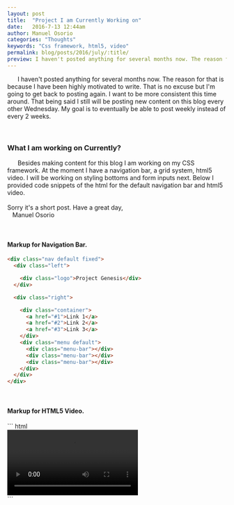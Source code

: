 ```yaml
---
layout: post
title:  "Project I am Currently Working on"
date:   2016-7-13 12:44am
author: Manuel Osorio
categories: "Thoughts"
keywords: "Css framework, html5, video"
permalink: blog/posts/2016/july/:title/
preview: I haven't posted anything for several months now. The reason for that is because I have been highly motivated to write. That is no excuse but...
---
```

&nbsp;&nbsp;&nbsp;&nbsp;&nbsp;&nbsp;I haven't posted anything for several months now. The reason for that is because I have been highly motivated to write. That is no excuse but I'm going to get back to posting again. I want to be more consistent this time around. That being said I still will be posting new content on this blog every other Wednesday. My goal is to eventually be able to post weekly instead of every 2 weeks.

&nbsp;&nbsp;&nbsp;&nbsp;&nbsp;&nbsp;

### What I am working on Currently?
&nbsp;&nbsp;&nbsp;&nbsp;&nbsp;&nbsp;Besides making content for this blog I am working on my CSS framework. At the moment I have a navigation bar, a grid system, html5 video. I will be working on styling bottoms and form inputs next.
Below I provided code snippets of the html for the default navigation bar and html5 video.  
<br />
Sorry it's a short post. Have a great day, <br />
&nbsp;&nbsp;&nbsp;Manuel Osorio

<br />
<h4> Markup for Navigation Bar. </h4>

```html
<div class="nav default fixed">
  <div class="left">

    <div class="logo">Project Genesis</div>
  </div>

  <div class="right">

    <div class="container">
      <a href="#1">Link 1</a>
      <a href="#2">Link 2</a>
      <a href="#3">Link 3</a>
    </div>
    <div class="menu default">
      <div class="menu-bar"></div>
      <div class="menu-bar"></div>
      <div class="menu-bar"></div>
    </div>
  </div>
</div>
```
<br>
<h4> Markup for HTML5 Video. </h4>
``` html
<div id="video_player">
    <video id="video">
    <source src="http://files.simey.me/html5-vids/trailer.mp4" type="video/mp4">
    <!-- Safari / iOS, IE9 -->

    <source src="http://files.simey.me/html5-vids/trailer.webm" type="video/webm">
    <!-- Chrome10+, Ffx4+, Opera10.6+ -->

    <source src="http://files.simey.me/html5-vids/trailer.ogv" type="video/ogg">
    <!-- Firefox3.6+ / Opera 10.5+ -->

    <div class="loading">
      I have a bad feeling about this... <br>
      ... your browser doesn't support the video format!
    </div>

    </video>
    <div id="video_controls_bar">
      <button id="playpausebtn"><i class="pg-play"></i></button>
      <input id="seekslider" type="range" min="0" max="100" value="0" step="1">
      <span id="time">
        <span id="cTimeText">00:00</span>  / <span id="dTimeText">00:00</span>
      </span>
      <button id="mutebtn"><i class="pg-max-vol"></i></button>
      <input id="volumeSlider" type="range" min="0" max="100" value="100" step=".05">
      <button id="fullscreenbtn"><i class="pg-enter-fullscrn"></i></button>
    </div>


</div>
```
